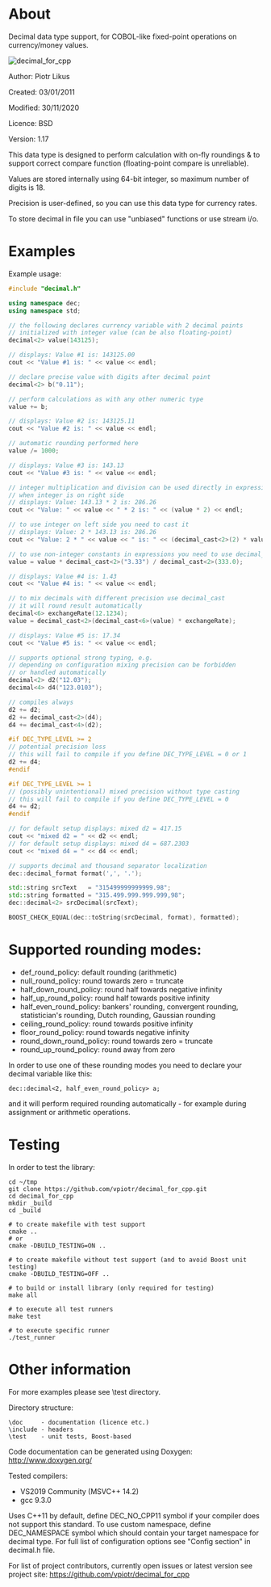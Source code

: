 # About     
Decimal data type support, for COBOL-like fixed-point operations on currency/money values.

![decimal_for_cpp](https://github.com/vpiotr/decimal_for_cpp/workflows/decimal_for_cpp/badge.svg?branch=master)

Author: Piotr Likus

Created: 03/01/2011

Modified: 30/11/2020

Licence: BSD

Version: 1.17


This data type is designed to perform calculation with on-fly  roundings
&  to  support  correct  compare  function  (floating-point  compare  is
unreliable).

Values are stored internally using 64-bit integer, so maximum number of
digits is 18.

Precision is user-defined, so you can use this data  type  for  currency
rates.

To store decimal in file you can use "unbiased" functions or use stream i/o.

# Examples

Example usage:
```c++
#include "decimal.h"

using namespace dec;
using namespace std;

// the following declares currency variable with 2 decimal points
// initialized with integer value (can be also floating-point)
decimal<2> value(143125);

// displays: Value #1 is: 143125.00
cout << "Value #1 is: " << value << endl;

// declare precise value with digits after decimal point
decimal<2> b("0.11");

// perform calculations as with any other numeric type
value += b;

// displays: Value #2 is: 143125.11
cout << "Value #2 is: " << value << endl;

// automatic rounding performed here
value /= 1000;

// displays: Value #3 is: 143.13
cout << "Value #3 is: " << value << endl;

// integer multiplication and division can be used directly in expression
// when integer is on right side
// displays: Value: 143.13 * 2 is: 286.26
cout << "Value: " << value << " * 2 is: " << (value * 2) << endl;

// to use integer on left side you need to cast it
// displays: Value: 2 * 143.13 is: 286.26
cout << "Value: 2 * " << value << " is: " << (decimal_cast<2>(2) * value) << endl;

// to use non-integer constants in expressions you need to use decimal_cast
value = value * decimal_cast<2>("3.33") / decimal_cast<2>(333.0);

// displays: Value #4 is: 1.43
cout << "Value #4 is: " << value << endl;

// to mix decimals with different precision use decimal_cast
// it will round result automatically
decimal<6> exchangeRate(12.1234);
value = decimal_cast<2>(decimal_cast<6>(value) * exchangeRate);

// displays: Value #5 is: 17.34
cout << "Value #5 is: " << value << endl;

// supports optional strong typing, e.g.
// depending on configuration mixing precision can be forbidden
// or handled automatically
decimal<2> d2("12.03");
decimal<4> d4("123.0103");

// compiles always
d2 += d2;
d2 += decimal_cast<2>(d4);
d4 += decimal_cast<4>(d2);

#if DEC_TYPE_LEVEL >= 2
// potential precision loss
// this will fail to compile if you define DEC_TYPE_LEVEL = 0 or 1
d2 += d4;
#endif

#if DEC_TYPE_LEVEL >= 1
// (possibly unintentional) mixed precision without type casting
// this will fail to compile if you define DEC_TYPE_LEVEL = 0
d4 += d2;
#endif

// for default setup displays: mixed d2 = 417.15
cout << "mixed d2 = " << d2 << endl;
// for default setup displays: mixed d4 = 687.2303
cout << "mixed d4 = " << d4 << endl;

// supports decimal and thousand separator localization
dec::decimal_format format(',', '.');

std::string srcText   = "315499999999999.98";
std::string formatted = "315.499.999.999.999,98";
dec::decimal<2> srcDecimal(srcText);

BOOST_CHECK_EQUAL(dec::toString(srcDecimal, format), formatted);

```

# Supported rounding modes:

* def_round_policy: default rounding (arithmetic)
* null_round_policy: round towards zero = truncate
* half_down_round_policy: round half towards negative infinity
* half_up_round_policy: round half towards positive infinity
* half_even_round_policy: bankers' rounding, convergent rounding, statistician's rounding, Dutch rounding, Gaussian rounding
* ceiling_round_policy: round towards positive infinity
* floor_round_policy: round towards negative infinity
* round_down_round_policy: round towards zero = truncate
* round_up_round_policy: round away from zero

In order to use one of these rounding modes you need to declare your decimal variable like this:

    dec::decimal<2, half_even_round_policy> a;
    
and it will perform required rounding automatically - for example during assignment or arithmetic operations.    

# Testing

In order to test the library:

    cd ~/tmp
    git clone https://github.com/vpiotr/decimal_for_cpp.git
    cd decimal_for_cpp
    mkdir _build
    cd _build
    
    # to create makefile with test support
    cmake ..    
    # or
    cmake -DBUILD_TESTING=ON ..

    # to create makefile without test support (and to avoid Boost unit testing)
    cmake -DBUILD_TESTING=OFF ..
    
    # to build or install library (only required for testing)
    make all
    
    # to execute all test runners 
    make test
    
    # to execute specific runner
    ./test_runner


# Other information
For more examples please see \test directory.

Directory structure:
```
\doc     - documentation (licence etc.)
\include - headers
\test    - unit tests, Boost-based
```

Code documentation can be generated using Doxygen:
http://www.doxygen.org/

Tested compilers:

- VS2019 Community (MSVC++ 14.2)
- gcc 9.3.0

Uses C++11 by default, define DEC_NO_CPP11 symbol if your compiler does not support this standard.
To use custom namespace, define DEC_NAMESPACE symbol which should contain your target namespace for decimal type.
For full list of configuration options see "Config section" in decimal.h file.

For list of project contributors, currently open issues or latest version see project site:
https://github.com/vpiotr/decimal_for_cpp


